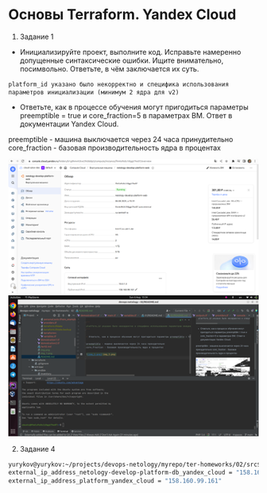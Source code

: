 # Основы Terraform. Yandex Cloud

1. Задание 1

- Инициализируйте проект, выполните код. Исправьте намеренно допущенные синтаксические ошибки. Ищите внимательно, посимвольно. Ответьте, в чём заключается их суть.

```
platform_id указано было некорректно и специфика использования параметров инициализации (минимум 2 ядра для v2)
```

- Ответьте, как в процессе обучения могут пригодиться параметры preemptible = true и core_fraction=5 в параметрах ВМ. Ответ в документации Yandex Cloud.

preemptible - машина выключается через 24 часа принудительно
core_fraction - базовая производительность ядра в процентах

![img_1.png](img_1.png)
![img_2.png](img_2.png)

2. Задание 4

```bash
yurykov@yurykov:~/projects/devops-netology/myrepo/ter-homeworks/02/src$ terraform output
external_ip_address_netology-develop-platform-db_yandex_cloud = "158.160.50.127"
external_ip_address_platform_yandex_cloud = "158.160.99.161"
```
